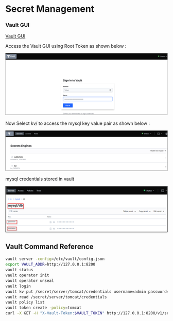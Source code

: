 # Secret Management 

### Vault GUI
[Vault GUI](../../labsetup/lab_info.md#vault)

Access the Vault GUI using Root Token as shown below :

![vault](SecretsManagement-1/vault.png)

Now Select kv/ to access the mysql key value pair as shown below :

![vault](SecretsManagement-1/vault2.png)

mysql credentials stored in vault

![vault](SecretsManagement-1/vault3.png)

## Vault Command Reference
```bash
vault server -config=/etc/vault/config.json
export VAULT_ADDR=http://127.0.0.1:8200
vault status
vault operator init
vault operator unseal
vault login
vault kv put /secret/server/tomcat/credentials username=admin password=password
vault read /secret/server/tomcat/credentials
vault policy list
vault token create -policy=tomcat
curl -X GET -H "X-Vault-Token:$VAULT_TOKEN" http://127.0.0.1:8200/v1/secret/server/tomcat/credentials
```